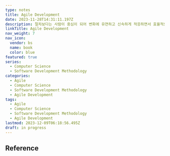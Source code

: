 ```yaml
---
type: notes
title: Agile Development
date: 2023-11-28T14:31:11.197Z
description: 절차보다는 사람이 중심이 되어 변화에 유연하고 신속하게 적응하면서 효율적으로 시스템을 개발할 수 있는 신속 적응적 경량 개발 방법론
linkTitle: Agile Development
nav_weight: 7
nav_icon:
  vendor: bs
  name: book
  color: blue
featured: true
series:
  - Computer Science
  - Software Development Methodology
categories:
  - Agile
  - Computer Science
  - Software Development Methodology
  - Agile Development
tags:
  - Agile
  - Computer Science
  - Software Development Methodology
  - Agile Development
lastmod: 2023-12-09T06:18:56.495Z
draft: in progress
---
```


## Reference

